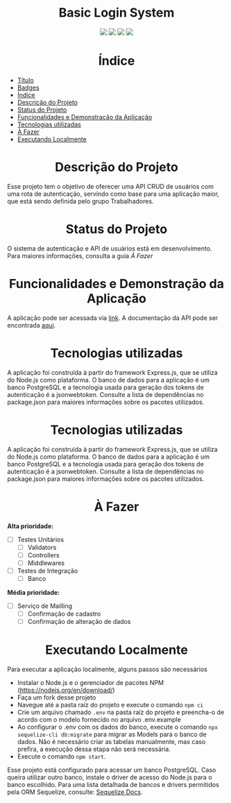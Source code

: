 <h1 align="center" id="title">Basic Login System</h1>
<p  align="center" id="badges">
<img src="https://img.shields.io/github/issues/jeffhsarti/login-system-trabalhadores">
<img src="https://img.shields.io/github/forks/jeffhsarti/login-system-trabalhadores">
<img src="https://img.shields.io/github/stars/jeffhsarti/login-system-trabalhadores">
<img  src="http://img.shields.io/static/v1?label=status&message=development&color=GREEN"/>
</p>

<h1 align="center" id="index">Índice</h1>

- [Título](#title)
- [Badges](#badges)
- [Índice](#index)
- [Descrição do Projeto](#project-description)
- [Status do Projeto](#status)
- [Funcionalidades e Demonstração da Aplicação](#features)
- [Tecnologias utilizadas](#technologies)
- [À Fazer](#to-do)
- [Executando Localmente](#executing)

<h1 align="center" id="project-description">Descrição do Projeto</h1>
<p>Esse projeto tem o objetivo de oferecer uma API CRUD de usuários com uma rota de autenticação, servindo como base para uma aplicação maior, que está sendo definida pelo grupo Trabalhadores.</p>

<h1 align="center" id="status">Status do Projeto</h1>
<p>O sistema de autenticação e API de usuários está em desenvolvimento. Para maiores informações, consulta a guia <i>À Fazer</i></p>

<h1 align="center" id="features">Funcionalidades e Demonstração da Aplicação</h1>
<p>A aplicação pode ser acessada via <a href="https://login-system-trabalhadores.herokuapp.com/" rel="noopener noreferrer" target="_blank">link</a>. A documentação da API pode ser encontrada <a href="https://login-system-trabalhadores.herokuapp.com/doc" rel="noopener noreferrer" target="_blank">aqui</a>.</p>

<h1 align="center" id="technologies">Tecnologias utilizadas</h1>
<p>A aplicação foi construída à partir do framework Express.js, que se utiliza do Node.js como plataforma. O banco de dados para a aplicação é um banco PostgreSQL e a tecnologia usada para geração dos tokens de autenticação é a jsonwebtoken. Consulte a lista de dependências no package.json para maiores informações sobre os pacotes utilizados.</p>

<h1 align="center" id="status">Tecnologias utilizadas</h1>
<p>A aplicação foi construída à partir do framework Express.js, que se utiliza do Node.js como plataforma. O banco de dados para a aplicação é um banco PostgreSQL e a tecnologia usada para geração dos tokens de autenticação é a jsonwebtoken. Consulte a lista de dependências no package.json para maiores informações sobre os pacotes utilizados.</p>

<h1 align="center" id="to-do">À Fazer</h1>
<strong>Alta prioridade:</strong>

- [ ] Testes Unitários
  - [ ] Validators
  - [ ] Controllers
  - [ ] Middlewares
- [ ] Testes de Integração
  - [ ] Banco

<strong>Média prioridade:</strong>

- [ ] Serviço de Mailling
  - [ ] Confirmação de cadastro
  - [ ] Confirmação de alteração de dados

<h1 align="center" id="executing">Executando Localmente</h1>
<p>Para executar a aplicação localmente, alguns passos são necessários</p>

- Instalar o Node.js e o gerenciador de pacotes NPM (https://nodejs.org/en/download/)
- Faça um fork desse projeto
- Navegue até a pasta raíz do projeto e execute o comando `npm ci`
- Crie um arquivo chamado `.env` na pasta raíz do projeto e preencha-o de acordo com o modelo fornecido no arquivo .env.example
- Ao configurar o .env com os dados do banco, execute o comando `npx sequelize-cli db:migrate` para migrar as Models para o banco de dados. Não é necessário criar as tabelas manualmente, mas caso prefira, a execução dessa etapa não será necessária.
- Execute o comando `npm start`.

<p>
  Esse projeto está configurado para acessar um banco PostgreSQL. Caso queira utilizar outro banco, instale o driver de acesso do Node.js para o banco escolhido.
  Para uma lista detalhada de bancos e drivers permitidos pela ORM Sequelize, consulte: <a href="https://sequelize.org/master/manual/getting-started.html" target="_blank" rel="noopener noreferrer">Sequelize Docs</a>.
</p>
